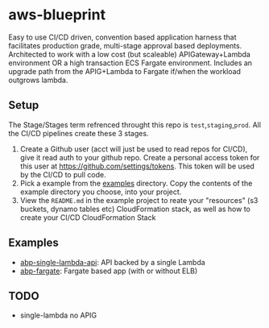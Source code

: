 # aws-blueprint

Easy to use CI/CD driven, convention based application harness that facilitates production grade, multi-stage approval based deployments.  Architected to work with a low cost (but scaleable) APIGateway+Lambda environment OR a high transaction ECS Fargate environment.  Includes an upgrade path from the APIG+Lambda to Fargate if/when the workload outgrows lambda.

## Setup

The Stage/Stages term refrenced throught this repo is `test`,`staging`,`prod`.  All the CI/CD pipelines create these 3 stages.

1.  Create a Github user (acct will just be used to read repos for CI/CD), give it read auth to your github repo.  Create a personal access token for this user at https://github.com/settings/tokens.  This token will be used by the CI/CD to pull code.
1.  Pick a example from the [examples](./examples) directory.  Copy the contents of the example directory you choose, into your project.
1.  View the `README.md` in the example project to reate your "resources" (s3 buckets, dynamo tables etc) CloudFormation stack, as well as how to create your CI/CD CloudFormation Stack

## Examples

*  [abp-single-lambda-api](https://github.com/rynop/abp-single-lambda-api): API backed by a single Lambda
*  [abp-fargate](https://github.com/rynop/abp-fargate): Fargate based app (with or without ELB)

## TODO

*  single-lambda no APIG
